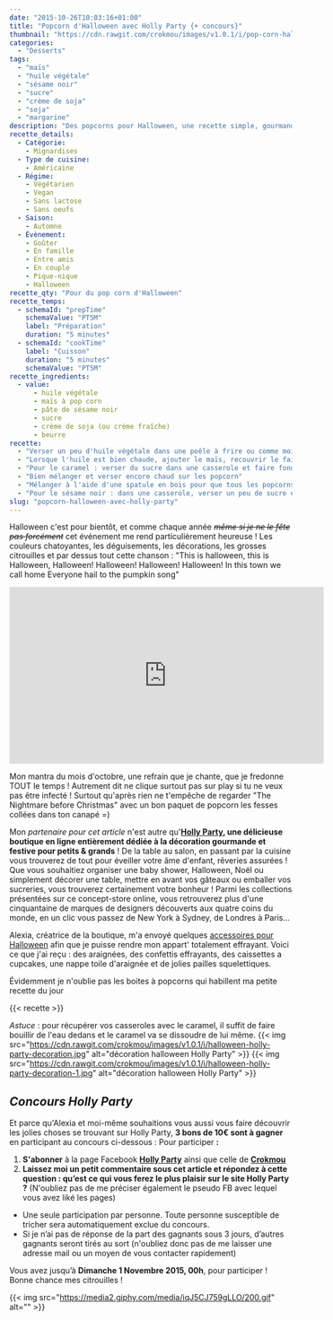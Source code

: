 ```yaml
---
date: "2015-10-26T10:03:16+01:00"
title: "Popcorn d'Halloween avec Holly Party {+ concours}"
thumbnail: "https://cdn.rawgit.com/crokmou/images/v1.0.1/i/pop-corn-halloween-recette-crokmou-blog-culinaire.jpg"
categories:
  - "Desserts"
tags:
  - "maïs"
  - "huile végétale"
  - "sésame noir"
  - "sucre"
  - "crème de soja"
  - "soja"
  - "margarine"
description: "Des popcorns pour Halloween, une recette simple, gourmande et déclinable presque à l'infini !"
recette_details:
  - Catégorie:
    - Mignardises
  - Type de cuisine:
    - Américaine
  - Régime:
    - Végétarien
    - Vegan
    - Sans lactose
    - Sans oeufs
  - Saison:
    - Automne
  - Évènement:
    - Goûter
    - En famille
    - Entre amis
    - En couple
    - Pique-nique
    - Halloween
recette_qty: "Pour du pop corn d'Halloween"
recette_temps:
  - schemaId: "prepTime"
    schemaValue: "PT5M"
    label: "Préparation"
    duration: "5 minutes"
  - schemaId: "cookTime"
    label: "Cuisson"
    duration: "5 minutes"
    schemaValue: "PT5M"
recette_ingredients:
  - value:
      - huile végétale
      - maïs à pop corn
      - pâte de sésame noir
      - sucre
      - crème de soja (ou crème fraîche)
      - beurre
recette:
  - "Verser un peu d'huile végétale dans une poêle à frire ou comme moi, tu peux utiliser une machine à popcorn qui ne nécessite aucune matière grasse."
  - "Lorsque l'huile est bien chaude, ajouter le maïs, recouvrir le faitout d'un couvercle et laisser le popcorn éclater (attention, tenir le couvercle sait-on jamais). Réserver"
  - "Pour le caramel : verser du sucre dans une casserole et faire fondre à sec (c'est à dire avec du sucre uniquement). Une fois que le caramel est bien coloré (marron un peu foncé mais pas trop non plus sinon c'est amer), déglacer avec un peu de crème fraiche et de beurre chaud (personnellement je le fais à l’œil, je n'ai donc aucun dosage à vous communiquer mais pour 100g de sucre j'ai du mettre 2 càs de crème fraiche et 15g de beurre quelque chose comme ça)"
  - "Bien mélanger et verser encore chaud sur les popcorn"
  - "Mélanger à l'aide d'une spatule en bois pour que tous les popcorns soient caramélisés."
  - "Pour le sésame noir : dans une casserole, verser un peu de sucre et faire caraméliser à sec. Faire chauffer un peu de crème et un peu de pâte de sésame noir. Verser sur le caramel coloré et procéder comme pour le caramel ci-dessus."
slug: "popcorn-halloween-avec-holly-party"
---
```


Halloween c'est pour bientôt, et comme chaque année <del>_même si je ne le fête pas forcément_</del> cet événement me rend particulièrement heureuse ! Les couleurs chatoyantes, les déguisements, les décorations, les grosses citrouilles et par dessus tout cette chanson : "This is halloween, this is Halloween, Halloween! Halloween! Halloween! Halloween! In this town we call home Everyone hail to the pumpkin song"

<iframe src="https://www.youtube.com/embed/srmqqbpg4TA?rel=0&amp;controls=0&amp;showinfo=0" width="560" height="315" frameborder="0" allowfullscreen="allowfullscreen"></iframe>

Mon mantra du mois d'octobre, une refrain que je chante, que je fredonne TOUT le temps ! Autrement dit ne clique surtout pas sur play si tu ne veux pas être infecté ! Surtout qu'après rien ne t'empêche de regarder "The Nightmare before Christmas" avec un bon paquet de popcorn les fesses collées dans ton canapé =)

Mon _partenaire pour cet article_ n'est autre qu'**[Holly Party](http://www.hollyparty.com/), une délicieuse boutique en ligne entièrement dédiée à la décoration gourmande et festive pour petits & grands** ! De la table au salon, en passant par la cuisine vous trouverez de tout pour éveiller votre âme d'enfant, rêveries assurées ! Que vous souhaitiez organiser une baby shower, Halloween, Noël ou simplement décorer une table, mettre en avant vos gâteaux ou emballer vos sucreries, vous trouverez certainement votre bonheur ! Parmi les collections présentées sur ce concept-store online, vous retrouverez plus d'une cinquantaine de marques de designers découverts aux quatre coins du monde, en un clic vous passez de New York à Sydney, de Londres à Paris...

Alexia, créatrice de la boutique, m'a envoyé quelques [accessoires pour Halloween](http://www.hollyparty.com/cat-halloween-163.htm) afin que je puisse rendre mon appart' totalement effrayant. Voici ce que j'ai reçu : des araignées, des confettis effrayants, des caissettes a cupcakes, une nappe toile d'araignée et de jolies pailles squelettiques.

Évidemment je n'oublie pas les boites à popcorns qui habillent ma petite recette du jour

{{< recette >}}

_Astuce_ : pour récupérer vos casseroles avec le caramel, il suffit de faire bouillir de l'eau dedans et le caramel va se dissoudre de lui même. {{< img src="https://cdn.rawgit.com/crokmou/images/v1.0.1/i/halloween-holly-party-decoration.jpg" alt="décoration halloween Holly Party" >}} {{< img src="https://cdn.rawgit.com/crokmou/images/v1.0.1/i/halloween-holly-party-decoration-1.jpg" alt="décoration halloween Holly Party" >}}

## _Concours Holly Party_

Et parce qu'Alexia et moi-même souhaitions vous aussi vous faire découvrir les jolies choses se trouvant sur Holly Party, **3 bons de 10€ sont à gagner** en participant au concours ci-dessous : Pour participer **:**

1.  **S'abonner** à la page Facebook **[Holly Party](https://www.facebook.com/hollypartyFr)** ainsi que celle de **[Crokmou](https://www.facebook.com/crokmou.blog)**
2.  **Laissez moi un petit commentaire sous cet article et répondez à cette question : qu’est ce qui vous ferez le plus plaisir sur le site Holly Party ?** (N'oubliez pas de me préciser également le pseudo FB avec lequel vous avez liké les pages)

*   Une seule participation par personne. Toute personne susceptible de tricher sera automatiquement exclue du concours.
*   Si je n’ai pas de réponse de la part des gagnants sous 3 jours, d’autres gagnants seront tirés au sort (n'oubliez donc pas de me laisser une adresse mail ou un moyen de vous contacter rapidement)

Vous avez jusqu’à **Dimanche 1 Novembre 2015, 00h**, pour participer ! Bonne chance mes citrouilles !

{{< img src="https://media2.giphy.com/media/iqJ5CJ759gLLO/200.gif" alt="" >}}
